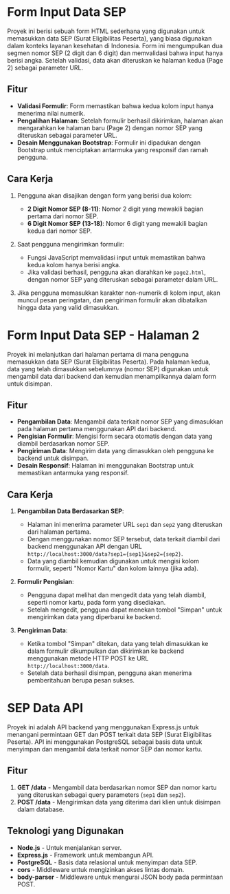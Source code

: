 # Form Input Data SEP

Proyek ini berisi sebuah form HTML sederhana yang digunakan untuk memasukkan data SEP (Surat Eligibilitas Peserta), yang biasa digunakan dalam konteks layanan kesehatan di Indonesia. Form ini mengumpulkan dua segmen nomor SEP (2 digit dan 6 digit) dan memvalidasi bahwa input hanya berisi angka. Setelah validasi, data akan diteruskan ke halaman kedua (Page 2) sebagai parameter URL.

## Fitur

- **Validasi Formulir**: Form memastikan bahwa kedua kolom input hanya menerima nilai numerik.
- **Pengalihan Halaman**: Setelah formulir berhasil dikirimkan, halaman akan mengarahkan ke halaman baru (Page 2) dengan nomor SEP yang diteruskan sebagai parameter URL.
- **Desain Menggunakan Bootstrap**: Formulir ini dipadukan dengan Bootstrap untuk menciptakan antarmuka yang responsif dan ramah pengguna.

## Cara Kerja

1. Pengguna akan disajikan dengan form yang berisi dua kolom:
   - **2 Digit Nomor SEP (8-11)**: Nomor 2 digit yang mewakili bagian pertama dari nomor SEP.
   - **6 Digit Nomor SEP (13-18)**: Nomor 6 digit yang mewakili bagian kedua dari nomor SEP.

2. Saat pengguna mengirimkan formulir:
   - Fungsi JavaScript memvalidasi input untuk memastikan bahwa kedua kolom hanya berisi angka.
   - Jika validasi berhasil, pengguna akan diarahkan ke `page2.html`, dengan nomor SEP yang diteruskan sebagai parameter dalam URL.

3. Jika pengguna memasukkan karakter non-numerik di kolom input, akan muncul pesan peringatan, dan pengiriman formulir akan dibatalkan hingga data yang valid dimasukkan.

# Form Input Data SEP - Halaman 2

Proyek ini melanjutkan dari halaman pertama di mana pengguna memasukkan data SEP (Surat Eligibilitas Peserta). Pada halaman kedua, data yang telah dimasukkan sebelumnya (nomor SEP) digunakan untuk mengambil data dari backend dan kemudian menampilkannya dalam form untuk disimpan.

## Fitur

- **Pengambilan Data**: Mengambil data terkait nomor SEP yang dimasukkan pada halaman pertama menggunakan API dari backend.
- **Pengisian Formulir**: Mengisi form secara otomatis dengan data yang diambil berdasarkan nomor SEP.
- **Pengiriman Data**: Mengirim data yang dimasukkan oleh pengguna ke backend untuk disimpan.
- **Desain Responsif**: Halaman ini menggunakan Bootstrap untuk memastikan antarmuka yang responsif.

## Cara Kerja

1. **Pengambilan Data Berdasarkan SEP**:
   - Halaman ini menerima parameter URL `sep1` dan `sep2` yang diteruskan dari halaman pertama.
   - Dengan menggunakan nomor SEP tersebut, data terkait diambil dari backend menggunakan API dengan URL `http://localhost:3000/data?sep1={sep1}&sep2={sep2}`.
   - Data yang diambil kemudian digunakan untuk mengisi kolom formulir, seperti "Nomor Kartu" dan kolom lainnya (jika ada).

2. **Formulir Pengisian**:
   - Pengguna dapat melihat dan mengedit data yang telah diambil, seperti nomor kartu, pada form yang disediakan.
   - Setelah mengedit, pengguna dapat menekan tombol "Simpan" untuk mengirimkan data yang diperbarui ke backend.

3. **Pengiriman Data**:
   - Ketika tombol "Simpan" ditekan, data yang telah dimasukkan ke dalam formulir dikumpulkan dan dikirimkan ke backend menggunakan metode HTTP POST ke URL `http://localhost:3000/data`.
   - Setelah data berhasil disimpan, pengguna akan menerima pemberitahuan berupa pesan sukses.


# SEP Data API

Proyek ini adalah API backend yang menggunakan Express.js untuk menangani permintaan GET dan POST terkait data SEP (Surat Eligibilitas Peserta). API ini menggunakan PostgreSQL sebagai basis data untuk menyimpan dan mengambil data terkait nomor SEP dan nomor kartu.

## Fitur

1. **GET /data** - Mengambil data berdasarkan nomor SEP dan nomor kartu yang diteruskan sebagai query parameters (`sep1` dan `sep2`).
2. **POST /data** - Mengirimkan data yang diterima dari klien untuk disimpan dalam database.

## Teknologi yang Digunakan

- **Node.js** - Untuk menjalankan server.
- **Express.js** - Framework untuk membangun API.
- **PostgreSQL** - Basis data relasional untuk menyimpan data SEP.
- **cors** - Middleware untuk mengizinkan akses lintas domain.
- **body-parser** - Middleware untuk mengurai JSON body pada permintaan POST.

